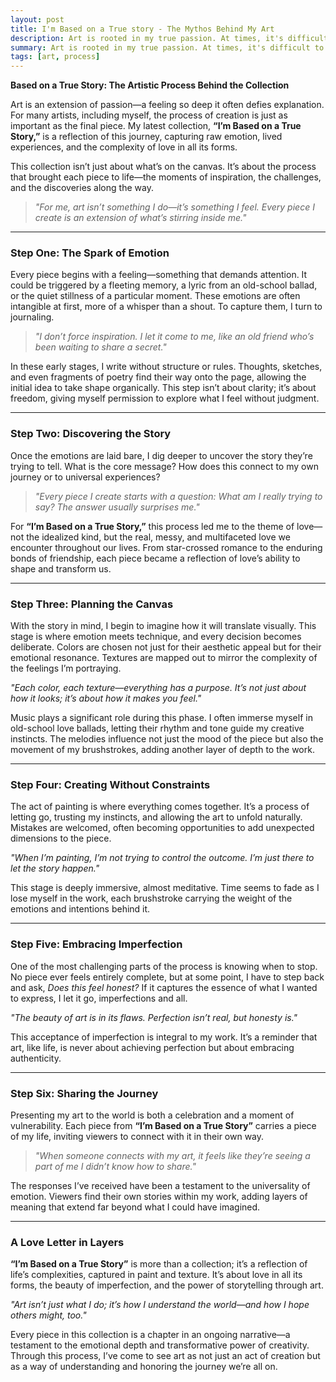 ```yaml
---
layout: post
title: I'm Based on a True story - The Mythos Behind My Art 
description: Art is rooted in my true passion. At times, it's difficult to articulate, but I’ve found it’s better to let it flow naturally. When I first considered art journaling, I thought it would be challenging to find freedom in my writing. Yet, to my surprise, it came effortlessly—almost as if I’d been waiting for this moment.
summary: Art is rooted in my true passion. At times, it's difficult to articulate, but I’ve found it’s better to let it flow naturally.
tags: [art, process]
---
```


**Based on a True Story: The Artistic Process Behind the Collection**  

Art is an extension of passion—a feeling so deep it often defies explanation. For many artists, including myself, the process of creation is just as important as the final piece. My latest collection, **“I’m Based on a True Story,”** is a reflection of this journey, capturing raw emotion, lived experiences, and the complexity of love in all its forms.  

This collection isn’t just about what’s on the canvas. It’s about the process that brought each piece to life—the moments of inspiration, the challenges, and the discoveries along the way.  

> *"For me, art isn’t something I do—it’s something I feel. Every piece I create is an extension of what’s stirring inside me."*  

---

### **Step One: The Spark of Emotion**  
Every piece begins with a feeling—something that demands attention. It could be triggered by a fleeting memory, a lyric from an old-school ballad, or the quiet stillness of a particular moment. These emotions are often intangible at first, more of a whisper than a shout. To capture them, I turn to journaling.  

> *"I don’t force inspiration. I let it come to me, like an old friend who’s been waiting to share a secret."*  

In these early stages, I write without structure or rules. Thoughts, sketches, and even fragments of poetry find their way onto the page, allowing the initial idea to take shape organically. This step isn’t about clarity; it’s about freedom, giving myself permission to explore what I feel without judgment.  

---

### **Step Two: Discovering the Story**  
Once the emotions are laid bare, I dig deeper to uncover the story they’re trying to tell. What is the core message? How does this connect to my own journey or to universal experiences?  

> *"Every piece I create starts with a question: What am I really trying to say? The answer usually surprises me."*  

For **“I’m Based on a True Story,”** this process led me to the theme of love—not the idealized kind, but the real, messy, and multifaceted love we encounter throughout our lives. From star-crossed romance to the enduring bonds of friendship, each piece became a reflection of love’s ability to shape and transform us.  

---

### **Step Three: Planning the Canvas**  
With the story in mind, I begin to imagine how it will translate visually. This stage is where emotion meets technique, and every decision becomes deliberate. Colors are chosen not just for their aesthetic appeal but for their emotional resonance. Textures are mapped out to mirror the complexity of the feelings I’m portraying.  

*"Each color, each texture—everything has a purpose. It’s not just about how it looks; it’s about how it makes you feel."*  

Music plays a significant role during this phase. I often immerse myself in old-school love ballads, letting their rhythm and tone guide my creative instincts. The melodies influence not just the mood of the piece but also the movement of my brushstrokes, adding another layer of depth to the work.  

---

### **Step Four: Creating Without Constraints**  
The act of painting is where everything comes together. It’s a process of letting go, trusting my instincts, and allowing the art to unfold naturally. Mistakes are welcomed, often becoming opportunities to add unexpected dimensions to the piece.  

*"When I’m painting, I’m not trying to control the outcome. I’m just there to let the story happen."*  

This stage is deeply immersive, almost meditative. Time seems to fade as I lose myself in the work, each brushstroke carrying the weight of the emotions and intentions behind it.  

---

### **Step Five: Embracing Imperfection**  
One of the most challenging parts of the process is knowing when to stop. No piece ever feels entirely complete, but at some point, I have to step back and ask, *Does this feel honest?* If it captures the essence of what I wanted to express, I let it go, imperfections and all.  

*"The beauty of art is in its flaws. Perfection isn’t real, but honesty is."*  

This acceptance of imperfection is integral to my work. It’s a reminder that art, like life, is never about achieving perfection but about embracing authenticity.  

---

### **Step Six: Sharing the Journey**  
Presenting my art to the world is both a celebration and a moment of vulnerability. Each piece from **“I’m Based on a True Story”** carries a piece of my life, inviting viewers to connect with it in their own way.  

> *"When someone connects with my art, it feels like they’re seeing a part of me I didn’t know how to share."*  

The responses I’ve received have been a testament to the universality of emotion. Viewers find their own stories within my work, adding layers of meaning that extend far beyond what I could have imagined.  

---

### **A Love Letter in Layers**  
**“I’m Based on a True Story”** is more than a collection; it’s a reflection of life’s complexities, captured in paint and texture. It’s about love in all its forms, the beauty of imperfection, and the power of storytelling through art.  

*"Art isn’t just what I do; it’s how I understand the world—and how I hope others might, too."*  

Every piece in this collection is a chapter in an ongoing narrative—a testament to the emotional depth and transformative power of creativity. Through this process, I’ve come to see art as not just an act of creation but as a way of understanding and honoring the journey we’re all on.  